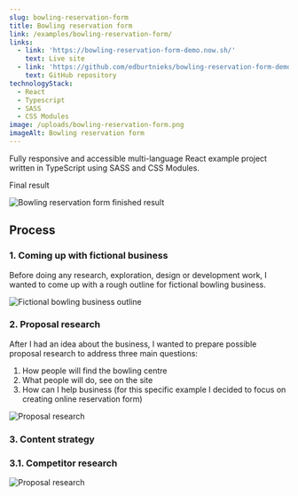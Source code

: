 ```yaml
---
slug: bowling-reservation-form
title: Bowling reservation form
link: /examples/bowling-reservation-form/
links:
  - link: 'https://bowling-reservation-form-demo.now.sh/'
    text: Live site
  - link: 'https://github.com/edburtnieks/bowling-reservation-form-demo'
    text: GitHub repository
technologyStack:
  - React
  - Typescript
  - SASS
  - CSS Modules
image: /uploads/bowling-reservation-form.png
imageAlt: Bowling reservation form
---
```

Fully responsive and accessible multi-language React example project written in TypeScript using SASS and CSS Modules.

Final result

![Bowling reservation form finished result](/uploads/bowling-reservation-form.png)

## Process

### 1. Coming up with fictional business

Before doing any research, exploration, design or development work, I wanted to come up with a rough outline for fictional bowling business.

![Fictional bowling business outline](/uploads/bowling-reservation-form-business.png)

### 2. Proposal research

After I had an idea about the business, I wanted to prepare possible proposal research to address three main questions:

1. How people will find the bowling centre
2. What people will do, see on the site
3. How can I help business (for this specific example I decided to focus on creating online reservation form)

![Proposal research](/uploads/bowling-reservation-form-proposal-research.png)

### 3. Content strategy

### 3.1. Competitor research

![Proposal research](/uploads/bowling-reservation-form-content-strategy-competitor-research.png)

